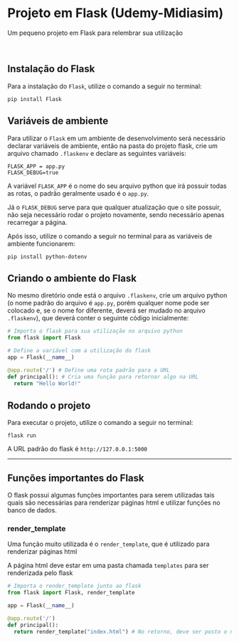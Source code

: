 # Projeto em Flask (Udemy-Midiasim)
Um pequeno projeto em Flask para relembrar sua utilização

<br>

## Instalação do Flask
Para a instalação do `Flask`, utilize o comando a seguir no terminal:
```
pip install Flask
```

## Variáveis de ambiente
Para utilizar o `Flask` em um ambiente de desenvolvimento será necessário declarar variáveis de ambiente, então na pasta do projeto flask, crie um arquivo chamado `.flaskenv` e declare as seguintes variáveis:
```
FLASK_APP = app.py
FLASK_DEBUG=true
```
A variável `FLASK_APP` é o nome do seu arquivo python que irá possuir todas as rotas, o padrão geralmente usado é o `app.py`.

Já o `FLASK_DEBUG` serve para que qualquer atualização que o site possuir, não seja necessário rodar o projeto novamente, sendo necessário apenas recarregar a página.

Após isso, utilize o comando a seguir no terminal para as variáveis de ambiente funcionarem:
```
pip install python-dotenv
```

## Criando o ambiente do Flask
No mesmo diretório onde está o arquivo `.flaskenv`, crie um arquivo python (o nome padrão do arquivo é `app.py`, porém qualquer nome pode ser colocado e, se o nome for diferente, deverá ser mudado no arquivo `.flaskenv`), que deverá conter o seguinte código inicialmente:
~~~python
# Importa o flask para sua utilização no arquivo python
from flask import Flask

# Define a variável com a utilização do flask
app = Flask(__name__)

@app.route('/') # Define uma rota padrão para a URL
def principal(): # Cria uma função para retornar algo na URL
  return "Hello World!"
~~~

## Rodando o projeto
Para executar o projeto, utilize o comando a seguir no terminal:
```
flask run
```
A URL padrão do flask é `http://127.0.0.1:5000`

<hr>

## Funções importantes do Flask
O flask possui algumas funções importantes para serem utilizadas tais quais são necessárias para renderizar páginas html e utilizar funções no banco de dados.

### render_template
Uma função muito utilizada é o `render_template`, que é utilizado para renderizar páginas html

A página html deve estar em uma pasta chamada `templates` para ser renderizada pelo flask
~~~python
# Importa o render_template junto ao flask
from flask import Flask, render_template

app = Flask(__name__)

@app.route('/')
def principal():
  return render_template("index.html") # No retorno, deve ser posto o nome do arquivo html
~~~
